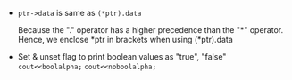 - ``ptr->data`` is same as ``(*ptr).data``
    
    Because the "." operator has a higher precedence than the "*" operator. Hence, we enclose *ptr in brackets when using (*ptr).data

- Set & unset flag to print boolean values as "true", "false"
    `cout<<boolalpha;`
    `cout<<noboolalpha;`
